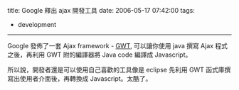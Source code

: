 title: Google 釋出 ajax 開發工具
date: 2006-05-17 07:42:00
tags: 
- development
---

Google 發佈了一套 Ajax framework - [GWT](http://code.google.com/webtoolkit/), 可以讓你使用 java 撰寫 Ajax 程式之後，再利用 GWT 附的編譯器將 Java code 編譯成 Javascript。

所以說，開發者還是可以使用自己喜歡的工具像是 eclipse 先利用 GWT 函式庫撰寫出使用者介面後，再轉換成 Javascript。太酷了。